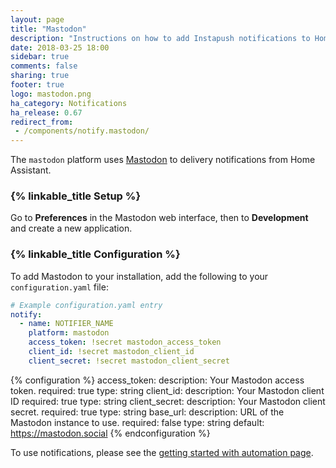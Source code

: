 ```yaml
---
layout: page
title: "Mastodon"
description: "Instructions on how to add Instapush notifications to Home Assistant."
date: 2018-03-25 18:00
sidebar: true
comments: false
sharing: true
footer: true
logo: mastodon.png
ha_category: Notifications
ha_release: 0.67
redirect_from:
 - /components/notify.mastodon/
---
```


The `mastodon` platform uses [Mastodon](https://joinmastodon.org/) to delivery notifications from Home Assistant.

### {% linkable_title Setup %}

Go to **Preferences** in the Mastodon web interface, then to **Development** and create a new application.

### {% linkable_title Configuration %}

To add Mastodon to your installation, add the following to your `configuration.yaml` file:

```yaml
# Example configuration.yaml entry
notify:
  - name: NOTIFIER_NAME
    platform: mastodon
    access_token: !secret mastodon_access_token
    client_id: !secret mastodon_client_id
    client_secret: !secret mastodon_client_secret
```

{% configuration %}
access_token:
  description: Your Mastodon access token.
  required: true
  type: string
client_id:
  description: Your Mastodon client ID
  required: true
  type: string
client_secret:
  description: Your Mastodon client secret.
  required: true
  type: string
base_url:
  description: URL of the Mastodon instance to use.
  required: false
  type: string
  default: https://mastodon.social
{% endconfiguration %}

To use notifications, please see the [getting started with automation page](/getting-started/automation/).
